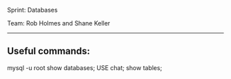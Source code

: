 Sprint: Databases

Team: Rob Holmes and Shane Keller

----------------------------
Useful commands:
----------------------------
mysql -u root
show databases;
USE chat;
show tables;

